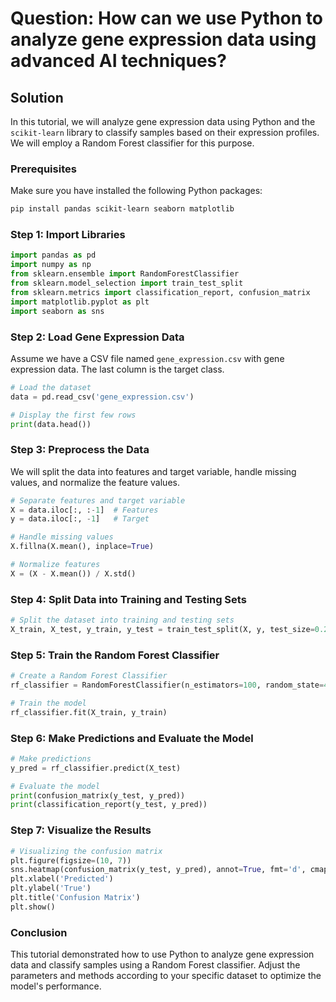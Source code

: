 # Question: How can we use Python to analyze gene expression data using advanced AI techniques?

## Solution

In this tutorial, we will analyze gene expression data using Python and the `scikit-learn` library to classify samples based on their expression profiles. We will employ a Random Forest classifier for this purpose.

### Prerequisites

Make sure you have installed the following Python packages:

```bash
pip install pandas scikit-learn seaborn matplotlib
```

### Step 1: Import Libraries

```python
import pandas as pd
import numpy as np
from sklearn.ensemble import RandomForestClassifier
from sklearn.model_selection import train_test_split
from sklearn.metrics import classification_report, confusion_matrix
import matplotlib.pyplot as plt
import seaborn as sns
```

### Step 2: Load Gene Expression Data

Assume we have a CSV file named `gene_expression.csv` with gene expression data. The last column is the target class.

```python
# Load the dataset
data = pd.read_csv('gene_expression.csv')

# Display the first few rows
print(data.head())
```

### Step 3: Preprocess the Data

We will split the data into features and target variable, handle missing values, and normalize the feature values.

```python
# Separate features and target variable
X = data.iloc[:, :-1]  # Features
y = data.iloc[:, -1]   # Target

# Handle missing values
X.fillna(X.mean(), inplace=True)

# Normalize features
X = (X - X.mean()) / X.std()
```

### Step 4: Split Data into Training and Testing Sets

```python
# Split the dataset into training and testing sets
X_train, X_test, y_train, y_test = train_test_split(X, y, test_size=0.2, random_state=42)
```

### Step 5: Train the Random Forest Classifier

```python
# Create a Random Forest Classifier
rf_classifier = RandomForestClassifier(n_estimators=100, random_state=42)

# Train the model
rf_classifier.fit(X_train, y_train)
```

### Step 6: Make Predictions and Evaluate the Model

```python
# Make predictions
y_pred = rf_classifier.predict(X_test)

# Evaluate the model
print(confusion_matrix(y_test, y_pred))
print(classification_report(y_test, y_pred))
```

### Step 7: Visualize the Results

```python
# Visualizing the confusion matrix
plt.figure(figsize=(10, 7))
sns.heatmap(confusion_matrix(y_test, y_pred), annot=True, fmt='d', cmap='Blues')
plt.xlabel('Predicted')
plt.ylabel('True')
plt.title('Confusion Matrix')
plt.show()
```

### Conclusion

This tutorial demonstrated how to use Python to analyze gene expression data and classify samples using a Random Forest classifier. Adjust the parameters and methods according to your specific dataset to optimize the model's performance.